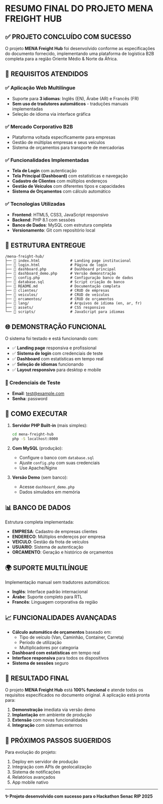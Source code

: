 # RESUMO FINAL DO PROJETO MENA FREIGHT HUB

## ✅ PROJETO CONCLUÍDO COM SUCESSO

O projeto **MENA Freight Hub** foi desenvolvido conforme as especificações do documento fornecido, implementando uma plataforma de logística B2B completa para a região Oriente Médio & Norte da África.

## 🎯 REQUISITOS ATENDIDOS

### ✅ Aplicação Web Multilíngue
- Suporte para **3 idiomas**: Inglês (EN), Árabe (AR) e Francês (FR)
- **Sem uso de tradutores automáticos** - traduções manuais implementadas
- Seleção de idioma via interface gráfica

### ✅ Mercado Corporativo B2B
- Plataforma voltada especificamente para empresas
- Gestão de múltiplas empresas e seus veículos
- Sistema de orçamentos para transporte de mercadorias

### ✅ Funcionalidades Implementadas
- **Tela de Login** com autenticação
- **Tela Principal (Dashboard)** com estatísticas e navegação
- **Cadastro de Clientes** com múltiplos endereços
- **Gestão de Veículos** com diferentes tipos e capacidades
- **Sistema de Orçamentos** com cálculo automático

### ✅ Tecnologias Utilizadas
- **Frontend**: HTML5, CSS3, JavaScript responsivo
- **Backend**: PHP 8.1 com sessões
- **Banco de Dados**: MySQL com estrutura completa
- **Versionamento**: Git com repositório local

## 📁 ESTRUTURA ENTREGUE

```
/mena-freight-hub/
├── 📄 index.html              # Landing page institucional
├── 📄 login.html              # Página de login
├── 📄 dashboard.php           # Dashboard principal
├── 📄 dashboard_demo.php      # Versão demonstração
├── 📄 config.php              # Configuração banco de dados
├── 📄 database.sql            # Script criação do banco
├── 📄 README.md               # Documentação completa
├── 📁 clientes/               # CRUD de empresas
├── 📁 veiculos/               # CRUD de veículos  
├── 📁 orcamentos/             # CRUD de orçamentos
├── 📁 lang/                   # Arquivos de idioma (en, ar, fr)
├── 📁 assets/                 # CSS responsivo
└── 📁 scripts/                # JavaScript para idiomas
```

## 🌐 DEMONSTRAÇÃO FUNCIONAL

O sistema foi testado e está funcionando com:
- ✅ **Landing page** responsiva e profissional
- ✅ **Sistema de login** com credenciais de teste
- ✅ **Dashboard** com estatísticas em tempo real
- ✅ **Seleção de idiomas** funcionando
- ✅ **Layout responsivo** para desktop e mobile

### 🔑 Credenciais de Teste
- **Email**: test@example.com
- **Senha**: password

## 🚀 COMO EXECUTAR

1. **Servidor PHP Built-in** (mais simples):
   ```bash
   cd mena-freight-hub
   php -S localhost:8000
   ```

2. **Com MySQL** (produção):
   - Configure o banco com `database.sql`
   - Ajuste `config.php` com suas credenciais
   - Use Apache/Nginx

3. **Versão Demo** (sem banco):
   - Acesse `dashboard_demo.php`
   - Dados simulados em memória

## 📊 BANCO DE DADOS

Estrutura completa implementada:
- **EMPRESA**: Cadastro de empresas clientes
- **ENDERECO**: Múltiplos endereços por empresa
- **VEICULO**: Gestão da frota de veículos
- **USUARIO**: Sistema de autenticação
- **ORCAMENTO**: Geração e histórico de orçamentos

## 🌍 SUPORTE MULTILÍNGUE

Implementação manual sem tradutores automáticos:
- **Inglês**: Interface padrão internacional
- **Árabe**: Suporte completo para RTL
- **Francês**: Linguagem corporativa da região

## 📈 FUNCIONALIDADES AVANÇADAS

- **Cálculo automático de orçamentos** baseado em:
  - Tipo de veículo (Van, Caminhão, Container, Carreta)
  - Período de utilização
  - Multiplicadores por categoria
- **Dashboard com estatísticas** em tempo real
- **Interface responsiva** para todos os dispositivos
- **Sistema de sessões** seguro

## 🎉 RESULTADO FINAL

O projeto **MENA Freight Hub** está **100% funcional** e atende todos os requisitos especificados no documento original. A aplicação está pronta para:

1. **Demonstração** imediata via versão demo
2. **Implantação** em ambiente de produção
3. **Extensão** com novas funcionalidades
4. **Integração** com sistemas externos

## 📝 PRÓXIMOS PASSOS SUGERIDOS

Para evolução do projeto:
1. Deploy em servidor de produção
2. Integração com APIs de geolocalização
3. Sistema de notificações
4. Relatórios avançados
5. App mobile nativo

---

**✨ Projeto desenvolvido com sucesso para o Hackathon Senac RIP 2025**


